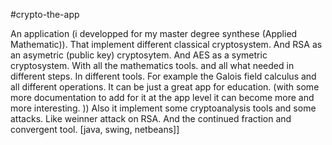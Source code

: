 #crypto-the-app

An application (i developped for my master degree synthese (Applied Mathematic)). That implement different classical cryptosystem.
 And RSA as an asymetric (public key) cryptosytem. And AES as a symetric cryptosystem.
 With all the mathematics tools. and all what needed in different steps. In different tools. 
For example the Galois field calculus and all different operations. 
It can be just a great app for education. (with some more documentation to add for it at the app level it can become more and more interesting. ))
Also it implement some cryptoanalysis tools and some attacks. Like weinner attack on RSA. And the continued fraction and convergent tool. 
 [java, swing, netbeans]] 
